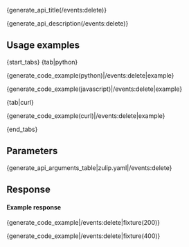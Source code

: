 {generate_api_title(/events:delete)}

{generate_api_description(/events:delete)}

## Usage examples

{start_tabs}
{tab|python}

{generate_code_example(python)|/events:delete|example}

{generate_code_example(javascript)|/events:delete|example}

{tab|curl}

{generate_code_example(curl)|/events:delete|example}

{end_tabs}

## Parameters

{generate_api_arguments_table|zulip.yaml|/events:delete}

## Response

#### Example response

{generate_code_example|/events:delete|fixture(200)}

{generate_code_example|/events:delete|fixture(400)}
